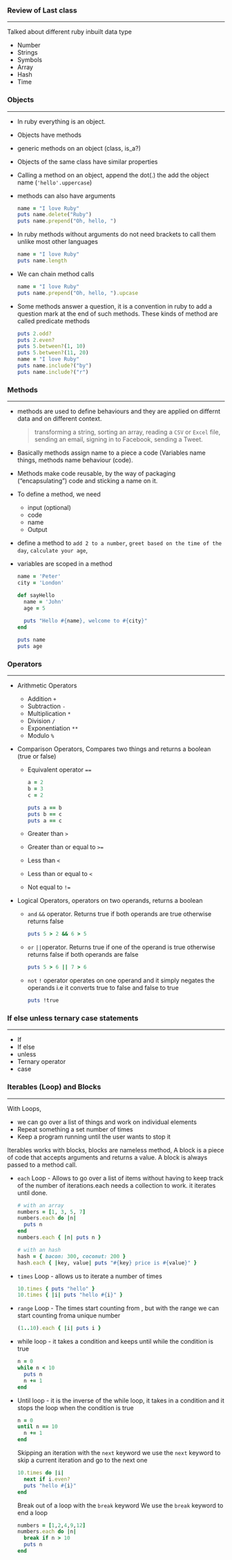### Review of Last class

___

Talked about different ruby inbuilt data type

- Number
- Strings
- Symbols
- Array
- Hash
- Time



### Objects

___

- In ruby everything is an object.

- Objects have methods

- generic methods on an object (class, is_a?)

- Objects of the same class have similar properties

- Calling a method on an object, append the dot(.) the add the object name (`'hello'.uppercase`)

- methods can also have arguments
  ```ruby
  name = "I love Ruby"
  puts name.delete("Ruby")
  puts name.prepend("Oh, hello, ")
  ```

- In ruby methods without arguments do not need brackets to call them unlike most other languages
  ```ruby
  name = "I love Ruby"
  puts name.length
  ```

- We can chain method calls
  ```ruby
  name = "I love Ruby"
  puts name.prepend("Oh, hello, ").upcase
  ```

- Some methods answer a question, it is a convention in ruby to add a question mark at the end of such methods. These kinds of method are called predicate methods
  ```ruby
  puts 2.odd?
  puts 2.even?
  puts 5.between?(1, 10)
  puts 5.between?(11, 20)
  name = "I love Ruby"
  puts name.include?("by")
  puts name.include?("r")
  ```



### Methods

___

- methods are used to define behaviours and they are applied on differnt data and on different context.

  > transforming a string, sorting an array, reading a `CSV` or `Excel` file, sending an email, signing in to Facebook, sending a Tweet.

- Basically methods assign name to a piece a code (Variables name things, methods name behaviour (code).

- Methods make code reusable, by the way of packaging (“encapsulating”) code and sticking a name on it.

- To define a method, we need

  - input (optional)
  - code
  - name
  - Output

- define a method to `add 2 to a number`, `greet based on the time of the day`, `calculate your age`, 

- variables are scoped in a method
  ```ruby
  name = 'Peter'
  city = 'London'
  
  def sayHello
    name = 'John'
    age = 5
    
    puts "Hello #{name}, welcome to #{city}"
  end
  
  puts name
  puts age
  ```



### Operators

___

- Arithmetic Operators 

  - Addition `+`
  - Subtraction `-`
  - Multiplication `*`
  - Division `/`
  - Exponentiation `**`
  - Modulo `%`

- Comparison Operators, Compares two things and returns a boolean (true or false)

  - Equivalent operator `==` 
    ```ruby
    a = 2
    b = 3
    c = 2
    
    puts a == b
    puts b == c
    puts a == c
    ```

  - Greater than `>`

  - Greater than or equal to `>=`

  - Less than `<`

  - Less than or equal to `<`

  - Not equal to `!=`

- Logical Operators, operators on two operands, returns a boolean

  - `and` `&&` operator. Returns true if both operands are true otherwise returns false

    ```ruby
    puts 5 > 2 && 6 > 5
    ```

  - `or` `||`operator. Returns true if one of the operand is true otherwise returns false if both operands are false

    ```ruby
    puts 5 > 6 || 7 > 6
    ```

  - `not` `!` operator operates on one operand and it simply negates the operands i.e it converts true to false and false to true

    ```ruby
    puts !true
    ```

    

### If else unless ternary case statements

___

- If
- If else
- unless
- Ternary operator
- case



### Iterables (Loop) and Blocks

___

With Loops,

- we can go over a list of things and work on individual elements
- Repeat something a set number of times
- Keep a program running until the user wants to stop it

Iterables works with blocks, blocks are nameless method, A block is a piece of code that accepts arguments and returns a value. A block is always passed to a method call.

- `each` Loop - Allows to go over a list of items without having to keep track of the number of iterations.each needs a collection to work. it iterates until done.

  ```ruby
  # with an array
  numbers = [1, 3, 5, 7]
  numbers.each do |n|
    puts n
  end
  numbers.each { |n| puts n }
  
  # with an hash
  hash = { bacon: 300, coconut: 200 }
  hash.each { |key, value| puts "#{key} price is #{value}" }
  ```

- `times` Loop - allows us to iterate  a number of times

  ```ruby
  10.times { puts "hello" }
  10.times { |i| puts "hello #{i}" }
  ```

- `range` Loop - The times start counting from , but with the range we can start counting froma unique number

  ```ruby
  (1..10).each { |i| puts i }
  ```

- while loop - it takes a condition and keeps until while the condition is true
  ```ruby
  n = 0
  while n < 10
    puts n
    n += 1
  end
  ```

- Until loop - it is the inverse of the while loop, it takes in a condition and it stops the loop when the condition is true
  ```ruby
  n = 0
  until n == 10
    n += 1
  end
  ```

  Skipping an iteration with the `next` keyword
  we use the `next` keyword to skip a current iteration and go to the next one

  ```ruby
  10.times do |i|
    next if i.even?
    puts "hello #{i}"
  end
  ```

  Break out of a loop with the `break` keyword
  We use the `break` keyword to end a loop

  ```ruby
  numbers = [1,2,4,9,12]
  numbers.each do |n|
    break if n > 10
    puts n
  end
  ```

  